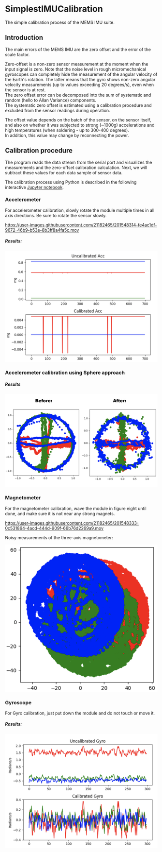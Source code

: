 # SimplestIMUCalibration
The simple calibration process of the MEMS IMU suite.

## Introduction

The main errors of the MEMS IMU are the zero offset and the error of the scale factor.

Zero-offset is a non-zero sensor measurement at the moment when the input signal is zero. Note that the noise level in rough micromechanical gyroscopes can completely hide the measurement of the angular velocity of the Earth's rotation. The latter means that the gyro shows non-zero angular velocity measurements (up to values exceeding 20 degrees/s), even when the sensor is at rest.
<br>The zero offset error can be decomposed into the sum of systematic and random (hello to Allan Variance) components.
<br>The systematic zero offset is estimated using a calibration procedure and excluded from the sensor readings during operation.

The offset value depends on the batch of the sensor, on the sensor itself, and also on whether it was subjected to strong (~1000g) accelerations and high temperatures (when soldering - up to 300-400 degrees).
<br>In addition, this value may change by reconnecting the power.

## Calibration procedure

The program reads the data stream from the serial port and visualizes the measurements and the zero-offset calibration calculation.
Next, we will subtract these values for each data sample of sensor data.

The calibration process using Python is described in the following interactive [Jupyter notebook](Mag_Gyro_Acc_Calibration.ipynb).

### Accelerometer
For accelerometer calibration, slowly rotate the module multiple times in all axis directions. Be sure to rotate the sensor slowly.

https://user-images.githubusercontent.com/21182465/201548314-fe4ac1df-9672-46b9-b53e-8b3ff8a4fa5c.mov

##### Results:
![](images/acc_results.png)

### Accelerometer calibration using Sphere approach
##### Results
![](images/acc_sphere_results.png)


### Magnetometer
For the magnetometer calibration, wave the module in figure eight until done, and make sure it is not near any strong magnets.

https://user-images.githubusercontent.com/21182465/201548333-0c531864-4acd-444d-909f-66b76d2269a9.mov

Noisy measurements of the three-axis magnetometer:

![](images/mag_before.png)

### Gyroscope

For Gyro calibration, just put down the module and do not touch or move it.

##### Results:
![](images/gyro_results.png)
